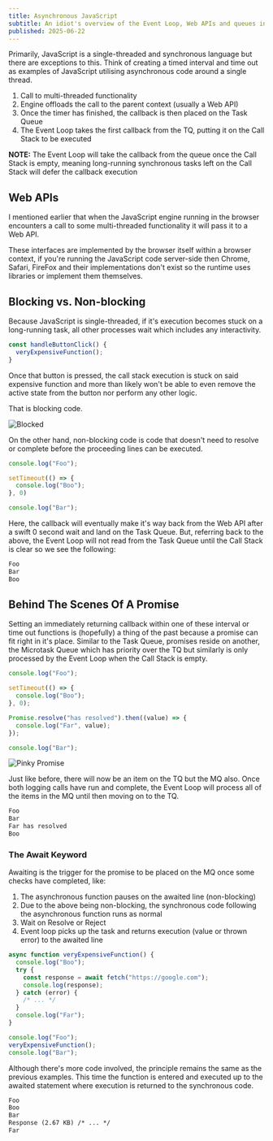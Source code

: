 ```yaml
---
title: Asynchronous JavaScript
subtitle: An idiot's overview of the Event Loop, Web APIs and queues in JavaScript.
published: 2025-06-22
---
```


Primarily, JavaScript is a single-threaded and synchronous language but there
are exceptions to this. Think of creating a timed interval and time out as
examples of JavaScript utilising asynchronous code around a single thread.

1. Call to multi-threaded functionality
2. Engine offloads the call to the parent context (usually a Web API)
3. Once the timer has finished, the callback is then placed on the Task Queue
4. The Event Loop takes the first callback from the TQ, putting it on the
Call Stack to be executed

**NOTE:** The Event Loop will take the callback from the queue once the Call
Stack is empty, meaning long-running synchronous tasks left on the Call Stack
will defer the callback execution

## Web APIs

I mentioned earlier that when the JavaScript engine running in the browser
encounters a call to some multi-threaded functionality it will pass it to a Web
API.

These interfaces are implemented by the browser itself within a browser context,
if you're running the JavaScript code server-side then Chrome, Safari, FireFox
and their implementations don't exist so the runtime uses libraries or implement
them themselves.

## Blocking vs. Non-blocking

Because JavaScript is single-threaded, if it's execution becomes stuck on a
long-running task, all other processes wait which includes any interactivity.

```js
const handleButtonClick() {
  veryExpensiveFunction();
}
```

Once that button is pressed, the call stack execution is stuck on said expensive
function and more than likely won't be able to even remove the active state from
the button nor perform any other logic.

That is blocking code.

![Blocked](https://media.giphy.com/media/v1.Y2lkPTc5MGI3NjExY3hrNHQ3MGIzYjFtbTcwNTdyZWlqenlmeGhld3JsYTd5dTcyemw0dyZlcD12MV9naWZzX3NlYXJjaCZjdD1n/7chLJeFOr49zrXnS8b/giphy.gif)

On the other hand, non-blocking code is code that doesn't need to resolve or
complete before the proceeding lines can be executed.

```js
console.log("Foo");

setTimeout(() => {
  console.log("Boo");
}, 0)

console.log("Bar");
```

Here, the callback will eventually make it's way back from the Web API after a
swift 0 second wait and land on the Task Queue. But, referring back to the
above, the Event Loop will not read from the Task Queue until the Call Stack is
clear so we see the following:

```txt
Foo
Bar
Boo
```

## Behind The Scenes Of A Promise

Setting an immediately returning callback within one of these interval or time
out functions is (hopefully) a thing of the past because a promise can fit right
in it's place. Similar to the Task Queue, promises reside on another, the
Microtask Queue which has priority over the TQ but similarly is only processed
by the Event Loop when the Call Stack is empty.

```js
console.log("Foo");

setTimeout(() => {
  console.log("Boo");
}, 0);

Promise.resolve("has resolved").then((value) => {
  console.log("Far", value);
});

console.log("Bar");
```

![Pinky Promise](https://media.giphy.com/media/v1.Y2lkPTc5MGI3NjExbjRmMnN0NGN5Y3oxbGw5eHZsMTZsN2puanBxMDlhb3A1YXJseDFhaCZlcD12MV9naWZzX3NlYXJjaCZjdD1n/Cu7tfLe1edy3HE7JfC/giphy.gif)

Just like before, there will now be an item on the TQ but the MQ also. Once both
logging calls have run and complete, the Event Loop will process all of the
items in the MQ until then moving on to the TQ.

```txt
Foo
Bar
Far has resolved
Boo
```

### The Await Keyword

Awaiting is the trigger for the promise to be placed on the MQ once some checks
have completed, like:

1. The asynchronous function pauses on the awaited line (non-blocking)
2. Due to the above being non-blocking, the synchronous code following the
asynchronous function runs as normal
3. Wait on Resolve or Reject
4. Event loop picks up the task and returns execution (value or thrown error) to
the awaited line

```js
async function veryExpensiveFunction() {
  console.log("Boo");
  try {
    const response = await fetch("https://google.com");
    console.log(response);
  } catch (error) {
    /* ... */
  }
  console.log("Far");
}

console.log("Foo");
veryExpensiveFunction();
console.log("Bar");
```

Although there's more code involved, the principle remains the same as the
previous examples. This time the function is entered and executed up to the
awaited statement where execution is returned to the synchronous code.

```txt
Foo
Boo
Bar
Response (2.67 KB) /* ... */
Far
```
